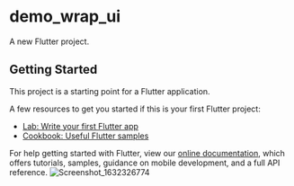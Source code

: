 # demo_wrap_ui

A new Flutter project.

## Getting Started

This project is a starting point for a Flutter application.

A few resources to get you started if this is your first Flutter project:

- [Lab: Write your first Flutter app](https://flutter.dev/docs/get-started/codelab)
- [Cookbook: Useful Flutter samples](https://flutter.dev/docs/cookbook)

For help getting started with Flutter, view our
[online documentation](https://flutter.dev/docs), which offers tutorials,
samples, guidance on mobile development, and a full API reference.
![Screenshot_1632326774](https://user-images.githubusercontent.com/89159945/134383181-1e4ee4cd-9570-4c6d-bb7a-02a4d535f3f3.png)
